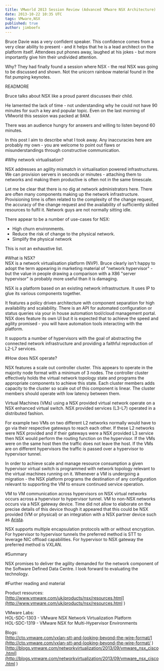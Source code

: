 ```yaml
---
title: VMworld 2013 Session Review (Advanced VMware NSX Architecture)
date: 2013-10-22 10:35 UTC
tags: VMware,NSX
published: true
author: jimboefx
---
```

Bruce Davie was a very confident speaker. This confidence comes from a very clear ability to present - and it helps that he is a lead architect on the platform itself. Attendees put phones away, laughed at his jokes - but more importantly give him their undivided attention.

Why? They had finally found a session where NSX - the real NSX was going to be discussed and shown. Not the unicorn rainbow material found in the fist pumping keynotes.

READMORE  

Bruce talks about NSX like a proud parent discusses their child. 

He lamented the lack of time - not understanding why he could not have 90 minutes for such a key and popular topic. Even on the last morning of VMworld this session was packed at 9AM.

There was an audience hungry for answers and willing to listen beyond 60 minutes.

In this post I aim to describe what I took away. Any inaccuracies here are probably my own - you are welcome to point out flaws or misunderstandings through constructive communication. 

#Why network virtualisation?

NSX addresses an agility mismatch in virtualisation powered infrastructures. We can provision servers in seconds or minutes - attaching them to networks and making them productive is often not in the same timescale. 

Let me be clear that there is no dig at network administrators here. There are often many components making up the network infrastructure. Provisioning time is often related to the complexity of the change request, the accuracy of the change request and the availability of sufficiently skilled resources to fulfil it. Network guys are not normally sitting idle.

There appear to be a number of use-cases for NSX:

* High churn environments.
* Reduce the risk of change to the physical network.
* Simplify the physical network  

This is not an exhaustive list.

#What is NSX?  
NSX is a network virtualisation platform (NVP). Bruce clearly isn't happy to adopt the term appearing in marketing material of "network hypervisor" - but the value in people drawing a comparison with a X86 "server hypervisor" is probably more useful than it is damaging.

NSX is a platform based on an existing network infrastructure. It uses IP to glue its various components together. 

It features a policy driven architecture with component separation for high availability and scalability. There is an API for automated configuration or status queries via your in house automation tool/cloud management portal. NSX does feature its own UI but it is expected that to achieve the speed and agility promised - you will have automation tools interacting with the platform.

It supports a number of hypervisors with the goal of abstracting the connected network infrastructure and providing a faithful reproduction of L2-L7 services.

#How does NSX operate?

NSX features a scale out controller cluster. This appears to operate in the majority node format with a minimum of 3 nodes. The controller cluster effectively holds the virtual network topology state and programs the appropriate components to achieve this state. Each cluster members adds capacity to the cluster so scale out of this component is linear. The cluster members should operate with low latency between them.

Virtual Machines (VMs) using a NSX provided virtual network operate on a NSX enhanced virtual switch. NSX provided services (L3-L7) operated in a distributed fashion. 

For example two VMs on two different L2 networks normally would have to go via their respective gateways to reach each other. If these L2 networks were NSX provided and if their gateways were a NSX provided L3 service then NSX would perform the routing function on the hypervisor. If the VMs were on the same host then the traffic does not leave the host. If the VMs are on different hypervisors the traffic is passed over a hypervisor to hypervisor tunnel. 

In order to achieve scale and manage resource consumption a given hypervisor virtual switch is programmed with network topology relevant to the virtual machines running on it. Whenever a VM is undergoing a migration - the NSX platform programs the destination of any configuration relevant to supporting the VM to ensure continued service operation.

VM to VM communication across hypervisors on NSX virtual networks occurs across a hypervisor to hypervisor tunnel. VM to non-NSX networks occurs via a NSX gateway device. Time did not allow to elaborate on the precise details of this device though it appeared that this could be NSX provided (VM or physical) or an integration with a NSX partner device such as [Arista](http://www.vmware.com/files/pdf/products/nsx/vmw-nsx-arista-networks.pdf).

NSX supports multiple encapsulation protocols with or without encryption. For hypervisor to hypervisor tunnels the preferred method is STT to leverage NIC offload capabilities. For hypervisor to NSX gateway the preferred method is VXLAN.

#Summary

NSX promises to deliver the agility demanded for the network component of the Software Defined Data Centre. I look forward to evaluating the technology.

#Further reading and material

Product resources:  
[http://www.vmware.com/uk/products/nsx/resources.html](http://www.vmware.com/uk/products/nsx/resources.html
)

VMware Labs:  
HOL-SDC-1303 - VMware NSX Network Virtualization Platform  
HOL-SDC-1319 - VMware NSX for Multi-Hypervisor Environments

Blogs:  
[http://cto.vmware.com/vxlan-stt-and-looking-beyond-the-wire-format/](http://cto.vmware.com/vxlan-stt-and-looking-beyond-the-wire-format/
)  
[http://blogs.vmware.com/networkvirtualization/2013/09/vmware_nsx_cisco.html](http://blogs.vmware.com/networkvirtualization/2013/09/vmware_nsx_cisco.html
)  


